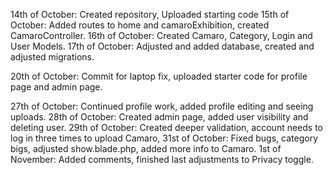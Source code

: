 14th of October: Created repository, Uploaded starting code
15th of October: Added routes to home and camaroExhibition, created CamaroController.
16th of October: Created Camaro, Category, Login and User Models.
17th of October: Adjusted and added database, created and adjusted migrations.

20th of October: Commit for laptop fix, uploaded starter code for profile page and admin page.

27th of October: Continued profile work, added profile editing and seeing uploads.
28th of October: Created admin page, added user visibility and deleting user.
29th of October: Created deeper validation, account needs to log in three times to upload Camaro,
31st of October: Fixed bugs, category bigs, adjusted show.blade.php, added more info to Camaro.
1st of November: Added comments, finished last adjustments to Privacy toggle.
